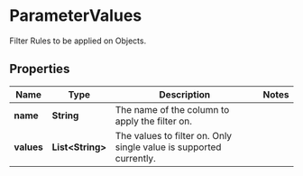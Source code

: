 

# ParameterValues

Filter Rules to be applied on Objects.

## Properties

| Name | Type | Description | Notes |
|------------ | ------------- | ------------- | -------------|
|**name** | **String** | The name of the column to apply the filter on. |  |
|**values** | **List&lt;String&gt;** | The values to filter on. Only single value is supported currently. |  |



